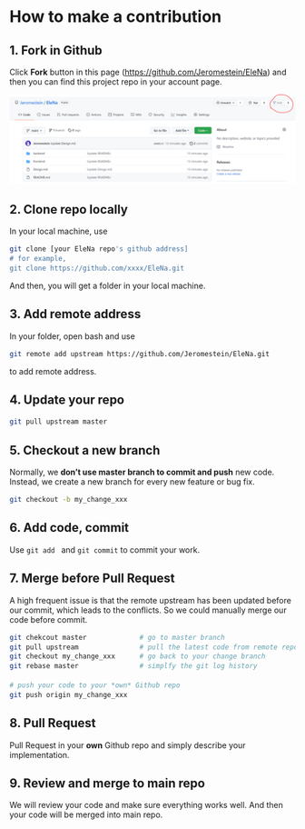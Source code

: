 # How to make a contribution

## 1. Fork in Github

Click **Fork** button in this page (https://github.com/Jeromestein/EleNa) and then you can find this project repo in your account page.

![image-20211026221451192](images/ForkinGithub.png)

## 2. Clone repo locally

In your local machine, use

```bash
git clone [your EleNa repo's github address]
# for example,
git clone https://github.com/xxxx/EleNa.git
```

And then, you will get a folder in your local machine.



## 3. Add remote address

In your folder, open bash and use

```bash
git remote add upstream https://github.com/Jeromestein/EleNa.git
```

to add remote address.

## 4. Update your repo

```bash
git pull upstream master 
```



## 5. Checkout a new branch

Normally, we **don’t use master branch to commit and push** new code. Instead,  we create a new branch for every new feature or bug fix.

```bash
git checkout -b my_change_xxx 
```



## 6. Add code, commit 

Use `git add ` and `git commit` to commit your work.



## 7. Merge before Pull Request

A high frequent issue is that the remote upstream has been updated before our commit, which leads to the conflicts. So we could manually merge our code before commit.

```bash
git chekcout master				# go to master branch
git pull upstream				# pull the latest code from remote repo
git checkout my_change_xxx		# go back to your change branch
git rebase master				# simplfy the git log history

# push your code to your *own* Github repo
git push origin my_change_xxx
```



## 8. Pull Request

Pull Request in your **own** Github repo and simply describe your implementation.



## 9. Review and merge to main repo

We will review your code and make sure everything works well. And then your code will be merged into main repo.


